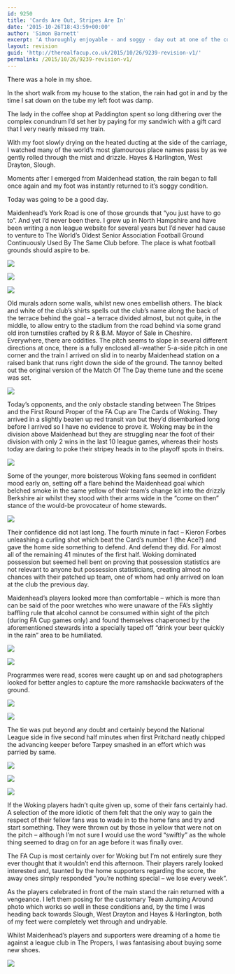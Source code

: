 ```yaml
---
id: 9250
title: 'Cards Are Out, Stripes Are In'
date: '2015-10-26T18:43:59+00:00'
author: 'Simon Barnett'
excerpt: 'A thoroughly enjoyable - and soggy - day out at one of the country''s finest football grounds.'
layout: revision
guid: 'http://therealfacup.co.uk/2015/10/26/9239-revision-v1/'
permalink: /2015/10/26/9239-revision-v1/
---
```


There was a hole in my shoe.

In the short walk from my house to the station, the rain had got in and by the time I sat down on the tube my left foot was damp.

The lady in the coffee shop at Paddington spent so long dithering over the complex conundrum I’d set her by paying for my sandwich with a gift card that I very nearly missed my train.

With my foot slowly drying on the heated ducting at the side of the carriage, I watched many of the world’s most glamourous place names pass by as we gently rolled through the mist and drizzle. Hayes &amp; Harlington, West Drayton, Slough.

Moments after I emerged from Maidenhead station, the rain began to fall once again and my foot was instantly returned to it’s soggy condition.

Today was going to be a good day.

Maidenhead’s York Road is one of those grounds that “you just have to go to”. And yet I’d never been there. I grew up in North Hampshire and have been writing a non league website for several years but I’d never had cause to venture to The World’s Oldest Senior Association Football Ground Continuously Used By The Same Club before. The place is what football grounds should aspire to be.

![](https://lh3.googleusercontent.com/-s_-jJoxxpB0/Vi4gttbQjBI/AAAAAAAAFtE/qxdHQJGT5m4/s640-Ic42/DSC_5936.jpg)

![](https://lh3.googleusercontent.com/-7UfBruLUMPg/Vi4gvENCIEI/AAAAAAAAFtM/3svgxebo1Xo/s640-Ic42/DSC_5937.jpg)

![](https://lh3.googleusercontent.com/-lIvgdEp9wUs/Vi4gxaVfNXI/AAAAAAAAFtc/kOsOQCHi67U/s640-Ic42/DSC_5943.jpg)

Old murals adorn some walls, whilst new ones embellish others. The black and white of the club’s shirts spells out the club’s name along the back of the terrace behind the goal – a terrace divided almost, but not quite, in the middle, to allow entry to the stadium from the road behind via some grand old iron turnstiles crafted by R &amp; B.M. Mayor of Sale in Cheshire. Everywhere, there are oddities. The pitch seems to slope in several different directions at once, there is a fully enclosed all-weather 5-a-side pitch in one corner and the train I arrived on slid in to nearby Maidenhead station on a raised bank that runs right down the side of the ground. The tannoy belted out the original version of the Match Of The Day theme tune and the scene was set.

![](https://lh3.googleusercontent.com/-yiVjPb-S2v4/Vi4hbQnilcI/AAAAAAAAFxI/GXKD4fEz_Yo/s640-Ic42/PANO_20151024_164312.jpg)

Today’s opponents, and the only obstacle standing between The Stripes and the First Round Proper of the FA Cup are The Cards of Woking. They arrived in a slightly beaten up red transit van but they’d disembarked long before I arrived so I have no evidence to prove it. Woking may be in the division above Maidenhead but they are struggling near the foot of their division with only 2 wins in the last 10 league games, whereas their hosts today are daring to poke their stripey heads in to the playoff spots in theirs.

![](https://lh3.googleusercontent.com/-D0v8GBMykvQ/Vi4g1N-1UJI/AAAAAAAAFt0/VXz8Y-bDtk4/s640-Ic42/DSC_5954.jpg)

Some of the younger, more boisterous Woking fans seemed in confident mood early on, setting off a flare behind the Maidenhead goal which belched smoke in the same yellow of their team’s change kit into the drizzly Berkshire air whilst they stood with their arms wide in the “come on then” stance of the would-be provocateur of home stewards.

![](https://lh3.googleusercontent.com/-X_ElkhZzYuU/Vi4g3QP18BI/AAAAAAAAFuE/bySom2EN_xU/s640-Ic42/DSC_5959.jpg)

Their confidence did not last long. The fourth minute in fact – Kieron Forbes unleashing a curling shot which beat the Card’s number 1 (the Ace?) and gave the home side something to defend. And defend they did. For almost all of the remaining 41 minutes of the first half. Woking dominated possession but seemed hell bent on proving that possession statistics are not relevant to anyone but possession statisticians, creating almost no chances with their patched up team, one of whom had only arrived on loan at the club the previous day.

Maidenhead’s players looked more than comfortable – which is more than can be said of the poor wretches who were unaware of the FA’s slightly baffling rule that alcohol cannot be consumed within sight of the pitch (during FA Cup games only) and found themselves chaperoned by the aforementioned stewards into a specially taped off “drink your beer quickly in the rain” area to be humiliated.

![](https://lh3.googleusercontent.com/-jx1DCZBJlnA/Vi4g_Ar2aDI/AAAAAAAAFu0/wUcKN8y_JXQ/s640-Ic42/DSC_6002.jpg)

![](https://lh3.googleusercontent.com/-_cuhv_Ap_Vg/Vi4hAetMV9I/AAAAAAAAFu8/oUgDDr8PQzs/s640-Ic42/DSC_6003.jpg)

Programmes were read, scores were caught up on and sad photographers looked for better angles to capture the more ramshackle backwaters of the ground.

![](https://lh3.googleusercontent.com/-2L-SKKhw9Oo/Vi4hIOHe4MI/AAAAAAAAFvo/3xLsOsj9VB8/s640-Ic42/DSC_6026.jpg)

![](https://lh3.googleusercontent.com/-UI_dnJHGl_o/Vi4hK4HW6jI/AAAAAAAAFv4/Kp3Ji6zYSX8/s640-Ic42/DSC_6032.jpg)

The tie was put beyond any doubt and certainly beyond the National League side in five second half minutes when first Pritchard neatly chipped the advancing keeper before Tarpey smashed in an effort which was parried by same.

![](https://lh3.googleusercontent.com/-Y1j6bxCSwb8/Vi4hM-8xO0I/AAAAAAAAFwA/u9tlnYqremQ/s640-Ic42/DSC_6044.jpg)

![](https://lh3.googleusercontent.com/-9NFZCrafoIk/Vi4hOgMq33I/AAAAAAAAFwI/IAa1IHtRhg4/s640-Ic42/DSC_6055.jpg)

![](https://lh3.googleusercontent.com/-n1r5lmuBF-4/Vi4hUqxeylI/AAAAAAAAFwg/wY82sMtsito/s640-Ic42/DSC_6067.jpg)

If the Woking players hadn’t quite given up, some of their fans certainly had. A selection of the more idiotic of them felt that the only way to gain the respect of their fellow fans was to wade in to the home fans and try and start something. They were thrown out by those in yellow that were not on the pitch – although I’m not sure I would use the word “swiftly” as the whole thing seemed to drag on for an age before it was finally over.

The FA Cup is most certainly over for Woking but I’m not entirely sure they ever thought that it wouldn’t end this afternoon. Their players rarely looked interested and, taunted by the home supporters regarding the score, the away ones simply responded “you’re nothing special – we lose every week”.

As the players celebrated in front of the main stand the rain returned with a vengeance. I left them posing for the customary Team Jumping Around photo which works so well in these conditions and, by the time I was heading back towards Slough, West Drayton and Hayes &amp; Harlington, both of my feet were completely wet through and undryable.

Whilst Maidenhead’s players and supporters were dreaming of a home tie against a league club in The Propers, I was fantasising about buying some new shoes.

![](https://lh3.googleusercontent.com/-3kp9p70rKEM/Vi4hZAK2t9I/AAAAAAAAFw4/93xaWjhY9uA/s640-Ic42/DSC_6094.jpg)